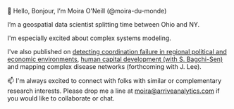 👋 Hello, Bonjour, I’m Moira O'Neill (@moira-du-monde)

I’m a geospatial data scientist splitting time between Ohio and NY.
  
I'm especially excited about complex systems modeling.

I've also published on [detecting coordination failure in regional political and economic environments]([url](https://www.tandfonline.com/doi/full/10.1080/21622671.2023.2175030)), [human capital development (with S. Bagchi-Sen)]([url](https://link.springer.com/article/10.1007/s10708-022-10636-1)) and mapping complex disease networks (forthcoming with J. Lee).

📫 I'm always excited to connect with folks with similar or complementary research interests.  Please drop me a line at moira@arriveanalytics.com if you would like to collaborate or chat.

<!---
moira-du-monde/moira-du-monde is a ✨ special ✨ repository because its `README.md` (this file) appears on your GitHub profile.
You can click the Preview link to take a look at your changes.
--->
